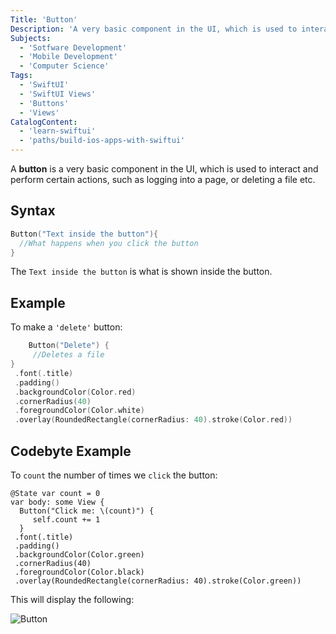 ```yaml
---
Title: 'Button'
Description: 'A very basic component in the UI, which is used to interact and perform certain actions'
Subjects:
  - 'Sotfware Development'
  - 'Mobile Development'
  - 'Computer Science'
Tags:
  - 'SwiftUI'
  - 'SwiftUI Views'
  - 'Buttons'
  - 'Views'
CatalogContent:
  - 'learn-swiftui'
  - 'paths/build-ios-apps-with-swiftui'
---
```


A **button** is a very basic component in the UI, which is used to interact and perform certain actions, such as logging into a page, or deleting a file etc.

## Syntax

```swift
Button("Text inside the button"){
  //What happens when you click the button
}
```

The `Text inside the button` is what is shown inside the button.

## Example

To make a `'delete'` button:

```swift
    Button("Delete") {
     //Deletes a file
}
 .font(.title)
 .padding()
 .backgroundColor(Color.red)
 .cornerRadius(40)
 .foregroundColor(Color.white)
 .overlay(RoundedRectangle(cornerRadius: 40).stroke(Color.red))
```

## Codebyte Example
To `count` the number of times we `click` the button:


```codebyte/swiftui
@State var count = 0
var body: some View {
  Button("Click me: \(count)") {
     self.count += 1
  }
 .font(.title)
 .padding()
 .backgroundColor(Color.green)
 .cornerRadius(40)
 .foregroundColor(Color.black)
 .overlay(RoundedRectangle(cornerRadius: 40).stroke(Color.green))
```
This will display the following:

![Button](https://raw.githubusercontent.com/girijakar/docs/main/media/button.png)
